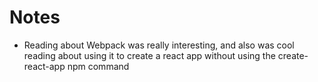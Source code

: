 # Notes

- Reading about Webpack was really interesting, and also was cool reading about using it to create a react app without using the create-react-app npm command

